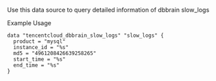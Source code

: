 Use this data source to query detailed information of dbbrain slow_logs

Example Usage

```hcl
data "tencentcloud_dbbrain_slow_logs" "slow_logs" {
  product = "mysql"
  instance_id = "%s"
  md5 = "4961208426639258265"
  start_time = "%s"
  end_time = "%s"
}
```